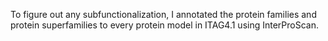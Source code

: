 To figure out any subfunctionalization, I annotated the protein families and protein superfamilies to every protein model in ITAG4.1 using InterProScan.
